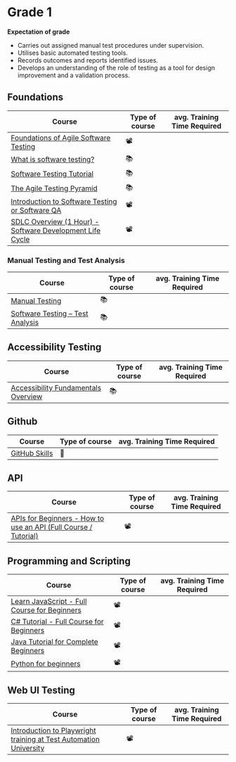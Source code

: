 # Grade 1

**Expectation of grade**

- Carries out assigned manual test procedures under supervision.
- Utilises basic automated testing tools.
- Records outcomes and reports identified issues.
- Develops an understanding of the role of testing as a tool for design improvement and a validation process.


 
## Foundations

| Course | Type of course | avg. Training Time Required |
| ------ | ------ | ---- |
|[Foundations of Agile Software Testing](https://www.udemy.com/course/foundations-of-agile-software-testing-j/)| 📽️ | | 
|[What is software testing?](https://www.ibm.com/topics/software-testing)| 📚 | | 
|[Software Testing Tutorial](https://www.javatpoint.com/software-testing-tutorial)|📚 | | 
|[The Agile Testing Pyramid](https://www.agilecoachjournal.com/2014-01-28/the-agile-testing-pyramid#:~:text=The%20Agile%20Testing%20Pyramid%20is,and%20testing%20for%20iterative%20development.&text=The%20great%20majority%20of%20testing,middle%20tier%20to%20test%20services.)|📚 | | 
|[Introduction to Software Testing or Software QA](https://www.udemy.com/course/introduction-to-software-testing-or-software-qa/) |📽️ | | 
|[SDLC Overview (1 Hour) - Software Development Life Cycle](https://www.udemy.com/course/sdlc-phases/) | 📽️| | 

### Manual Testing and Test Analysis
| Course | Type of course | avg. Training Time Required |
| ------ | ------ | ---- |
|[Manual Testing](https://www.javatpoint.com/manual-testing)|📚 | | 
|[Software Testing – Test Analysis](https://www.geeksforgeeks.org/software-testing-test-analysis/) |📚 | | 

## Accessibility Testing
| Course | Type of course | avg. Training Time Required |
| ------ | ------ | ---- |
|[Accessibility Fundamentals Overview](https://www.w3.org/WAI/fundamentals/)|📚 | | 

## Github
| Course | Type of course | avg. Training Time Required |
| ------ | ------ | ---- |
|[GitHub Skills](https://skills.github.com/)|🔧  | | 

## API
| Course | Type of course | avg. Training Time Required |
| ------ | ------ | ---- |
|[APIs for Beginners - How to use an API (Full Course / Tutorial)](https://youtu.be/GZvSYJDk-us?si=IS7N9Pd-CFvhLw23)| 📽️ | | 

## Programming and Scripting
| Course | Type of course | avg. Training Time Required |
| ------ | ------ | ---- |
|[Learn JavaScript - Full Course for Beginners](https://youtu.be/PkZNo7MFNFg?si=SmulnMptXXtkGl0c)|📽️ | | 
|[C# Tutorial - Full Course for Beginners](https://youtu.be/GhQdlIFylQ8?si=2ax24zCJmZtMtJCM)|📽️ | | 
|[Java Tutorial for Complete Beginners](https://www.udemy.com/course/java-tutorial/)| 📽️| | 
|[Python for beginners](https://www.udemy.com/course/python-core-and-advanced/)|📽️ | | 

## Web UI Testing
| Course | Type of course | avg. Training Time Required |
| ------ | ------ | ---- |
|[Introduction to Playwright training at Test Automation University](https://testautomationu.applitools.com/playwright-intro/)|📽️ | | 